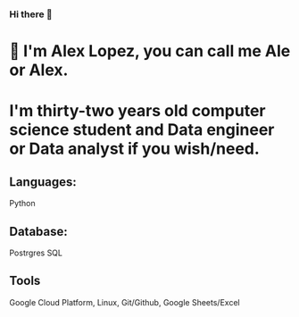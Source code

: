 ### Hi there 👋


# 📌 I'm Alex Lopez, you can call me Ale or Alex. 
# I'm thirty-two years old computer science student and Data engineer or Data analyst if you wish/need.

## Languages:
Python

## Database:
Postrgres SQL

## Tools
Google Cloud Platform, Linux, Git/Github, Google Sheets/Excel
